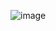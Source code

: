 ![image](https://github.com/Ashish-17CSE/Web-Dev-Project/assets/68491332/85118501-836c-4ca3-8e4d-00dd238c7d5a)

